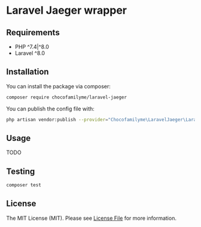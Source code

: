 # Laravel Jaeger wrapper


## Requirements

- PHP ^7.4|^8.0
- Laravel ^8.0

## Installation

You can install the package via composer:

```bash
composer require chocofamilyme/laravel-jaeger
```

You can publish the config file with:
```bash
php artisan vendor:publish --provider="Chocofamilyme\LaravelJaeger\LaravelJaegerServiceProvider" --tag="config"
```

## Usage

TODO

## Testing

``` bash
composer test
```

## License

The MIT License (MIT). Please see [License File](LICENSE) for more information.
